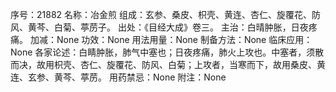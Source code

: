 序号：21882
名称：冶金煎
组成：玄参、桑皮、枳壳、黄连、杏仁、旋覆花、防风、黄芩、白菊、葶苈子。
出处：《目经大成》卷三。
主治：白晴肿胀，日夜疼痛。
加减：None
功效：None
用法用量：None
制备方法：None
临床应用：None
各家论述：白睛肿胀，肺气中塞也；日夜疼痛，肺火上攻也。中塞者，须散而决，故用枳壳、杏仁、旋覆花、防风、白菊；上攻者，当寒而下，故用桑皮、黄连、玄参、黄芩、葶苈。
用药禁忌：None
附注：None
